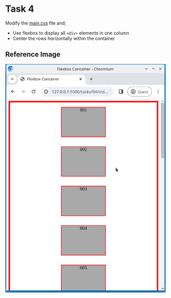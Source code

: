 # Task 4

Modify the [main.css](./main.css) file and;

- Use flexbox to display all `<div>` elements in one column
- Center the rows horizontally within the container

## Reference Image

![Reference image](./reference.gif)
